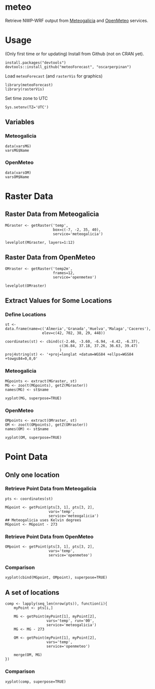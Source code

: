 meteo
=====

Retrieve NWP-WRF output from
[Meteogalicia](http://www.meteogalicia.es/web/modelos/threddsIndex.action)
and [OpenMeteo](https://openmeteoforecast.org/wiki/Data) services.


# Usage #

(Only first time or for updating) Install from Github (not on CRAN yet). 

    install.packages("devtools")
    devtools::install_github("meteoForecast", "oscarperpinan")


Load `meteoForecast` (and `rasterVis` for graphics)

    library(meteoForecast)
    library(rasterVis)

Set time zone to UTC

    Sys.setenv(TZ='UTC')

## Variables

### Meteogalicia

    data(varsMG)
    varsMG$Name

### OpenMeteo

    data(varsOM)
    varsOM$Name

# Raster Data

## Raster Data from Meteogalicia

    MGraster <- getRaster('temp',
                          box=c(-7, -2, 35, 40),
                          service='meteogalicia')

    levelplot(MGraster, layers=1:12)


## Raster Data from OpenMeteo

    OMraster <- getRaster('temp2m',
                          frames=12,
                          service='openmeteo')

    levelplot(OMraster)


## Extract Values for Some Locations

### Define Locations

    st <- data.frame(name=c('Almeria','Granada','Huelva','Malaga','Caceres'),
                     elev=c(42, 702, 38, 29, 448))
    
    coordinates(st) <- cbind(c(-2.46, -3.60, -6.94, -4.42, -6.37),
                             c(36.84, 37.18, 37.26, 36.63, 39.47)
                             )
    proj4string(st) <- '+proj=longlat +datum=WGS84 +ellps=WGS84 +towgs84=0,0,0'

### Meteogalicia

    MGpoints <- extract(MGraster, st)
    MG <- zoo(t(MGpoints), getZ(MGraster))
    names(MG) <- st$name

    xyplot(MG, superpose=TRUE)


### OpenMeteo

    OMpoints <- extract(OMraster, st)
    OM <- zoo(t(OMpoints), getZ(OMraster))
    names(OM) <- st$name

    xyplot(OM, superpose=TRUE)


# Point Data

## Only one location

### Retrieve Point Data from Meteogalicia

    pts <- coordinates(st)

    MGpoint <- getPoint(pts[3, 1], pts[3, 2],
                        vars='temp',
                        service='meteogalicia')
    ## Meteogalicia uses Kelvin degrees 
    MGpoint <- MGpoint - 273

### Retrieve Point Data from OpenMeteo

    OMpoint <- getPoint(pts[3, 1], pts[3, 2],
                        vars='temp',
                        service='openmeteo')

### Comparison

    xyplot(cbind(MGpoint, OMpoint), superpose=TRUE)


## A set of locations

    comp <- lapply(seq_len(nrow(pts)), function(i){
        myPoint <- pts[i,]
    
        MG <- getPoint(myPoint[1], myPoint[2],
                       vars='temp', run='00',
                       service='meteogalicia')
        MG <- MG - 273
    
        OM <- getPoint(myPoint[1], myPoint[2],
                       vars='temp',
                       service='openmeteo')
    
        merge(OM, MG)
    })

### Comparison

    xyplot(comp, superpose=TRUE)


